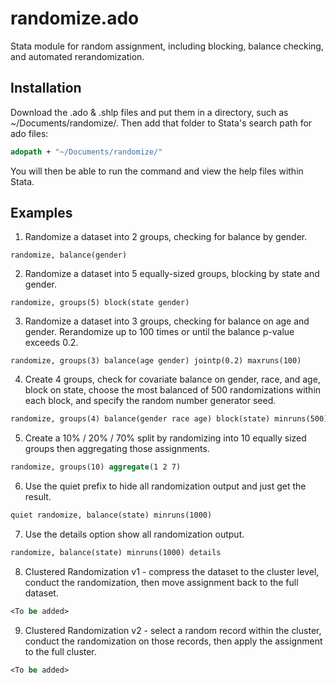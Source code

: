 randomize.ado
=============

Stata module for random assignment, including blocking, balance checking, and automated rerandomization.

Installation
--------

Download the .ado & .shlp files and put them in a directory, such as ~/Documents/randomize/. Then add that folder to Stata's search path for ado files:

  ```stata
  adopath + "~/Documents/randomize/"
  ```

You will then be able to run the command and view the help files within Stata.

Examples
--------

1. Randomize a dataset into 2 groups, checking for balance by gender.

  ```
  randomize, balance(gender)
  ```

2. Randomize a dataset into 5 equally-sized groups, blocking by state and gender.

  ```
  randomize, groups(5) block(state gender)
  ```

3. Randomize a dataset into 3 groups, checking for balance on age and gender. Rerandomize up to 100 times or until the balance p-value exceeds 0.2.

  ```
  randomize, groups(3) balance(age gender) jointp(0.2) maxruns(100)
  ```

4. Create 4 groups, check for covariate balance on gender, race, and age, block on state, choose the most balanced of 500 randomizations within each block, and specify the random number generator seed.

  ```stata
  randomize, groups(4) balance(gender race age) block(state) minruns(500) seed(1)
  ```

5. Create a 10% / 20% / 70% split by randomizing into 10 equally sized groups then aggregating those assignments.

  ```stata
  randomize, groups(10) aggregate(1 2 7)
  ```  

6. Use the quiet prefix to hide all randomization output and just get the result.

  ```stata
  quiet randomize, balance(state) minruns(1000)
  ```

7. Use the details option show all randomization output.

  ```stata
  randomize, balance(state) minruns(1000) details
  ```

8. Clustered Randomization v1 - compress the dataset to the cluster level, conduct the randomization, then move assignment back to the full dataset.

  ```stata
  <To be added>
  ```

9. Clustered Randomization v2 - select a random record within the cluster, conduct the randomization on those records, then apply the assignment to the full cluster.

  ```stata
  <To be added>
  ```
